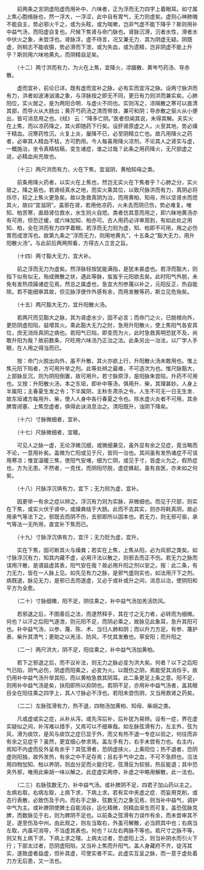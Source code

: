 <!-- { "loadSidebar": true } -->
　　前两条之言阴虚阳虚而用补中、六味者，正为浮而无力四字上着眼耳。如寸属上焦心胞络脉也，然一浮大，一浮涩，此中自有胃气，无力则虚矣。虚则心神肺魄不能自主，势必邪火千之，或为头眩，或为喘嗽，岂非气虚不能下降乎？斯则用补中益气汤，而阳虚自复也。尺候下焦肾与命门脉也。肾脉沉滑，沉者水性，滑者水中伏火之象，未尝浮也。肾脉浮，虚不待言，况又兼无力．其为阴虚无疑。阴既虚，则梢志不能收摄，势必滑而下泄，或为失血，或为遗精，岂非阴虚不能上升乎？斯则用六味地黄丸，而阴精自足矣。

　　（十二）两寸洪而有力，为火在上焦，宜降火，凉腼散、黄岑芍药汤、导赤散。

　　虚而宜补，前论已详。既有虚而宜补之脉，必有实而宜泻之脉。设两寸脉洪而有力，洪者如波涛汹涌之象，与浮脉按之即无不同，更日有力则洪而兼实矣。心肺阳位，实火居之，是为两阳合明．与虚火不同也。实则泻之，凉隔散之寒可以直清其部，而导火从大肠出；黄芥芍药汤之清而带敛，兼可和阴；导赤散之驱火从小便出，皆可消息用之也。《经》 云：“降多亡阴。”医者但闻其说，未得其解。夫实火在上焦，而以凉药降之，其火即随药下行矣。设肝肾原虚之人，火至其地，势必燥干精血。况寒药性沉，火复上炎，屡降不已，必至阴精立亡也。故凡用降火之药者，必审其人精血不枯，方可酌用。今人每喜用降火凉剂，不论其人之肾实与虚，一概施治，坐令真精枯稿，变生诸症，谁之过哉？此条之用药降火，无尺部虚之说，必精血尚充故也。

　　（十三）两尺洪而有力，火在下焦，宜滋阴，黄柏知母之类。

　　前条用降火药者，以实火在上焦也，然岂无实火在下焦者乎？心肺之分，实火居之，降之易也。若肾经真水之地，而实火乘其位，以致尺脉洪而有力，真阴必将烁尽，较之上焦火更急矣。故以急救真阴为治，而用黄柏、知母，所以坚肾水而熄其火，故曰“宜滋阴”。盖邪在肾，若用他凉药，火未去而阴已伤，势必难复。唯知、柏苦寒，直趋肾位救水，水生则火自熄。类者仿其意而用之，即六昧地黄汤亦有可用，但恐迁缓，或六味加知、柏亦可。古人用药必详审周到，有如此处之用知、柏，全在洪而有力四字着眼。若浮而无力则为虚，知、柏即不可用，用之必伤胃而成泄泻也。故第九条之’‘浮而无力，则用地黄丸”，十五条之“豁大无力，用升阳散火汤”。与此前后两两照看，方得古人立言之旨。

　　（十四）两寸豁大无力，宜大补。

　　前之浮而无力为虚矣。然浮脉轻按犹能满指，是犹未甚虚也。若浮而豁大，则指下似有似无，殆成微散之状，遇此等脉，岌岌乎元阳欲去矣。此时阳气外脱，未免有发热烦躁诸症见焉，然总之属虚也，急宜大剂参蔑以补之，元阳反正，热自能除。若不能细审其故，但见脉浮便作外感有余，而用发散等药，斯立见危殆矣。

　　（十五）两尺豁大无力，宜升阳散火汤。

　　若两尺而见豁大之脉，其为肾虚水少，固不必言；而命门之火，已脱根向外，更防阴虚阳陷，益增其火。乘此豁大无力之肘，急用升阳散火，使上焦阳气各安其位，庶无消烁真阴之病也。若阳气已陷，即变而为火，此时急救真明恐犹不及，尚敢升阳为哉？故前数条，尺旺用六味汤乃正治之法。此条另出一冶法，以广学人手眼，在人用之得当而已。

　　按：命门火脱出向外，虽不升散，其火亦欲上行，升阳散火汤未敢用也。惟上焦元阳下陷者，方可用升举之剂。此等处辨之最难，不可造次为也。惟尺脉豁大，上部脉反沉，则为阴阳倒置，故可用升。若寸脉原浮，是阳脉朱尝陷，升药不可用也。又按：升阳散火汤，本之东垣，即补中等汤，俱用升、柴，其理甚妙。人身上半属阳；主春夏生发之令；下半属阴，主秋冬肃杀之令。人生不可无一日无生发．故东垣诸方每用升、柴，使人人身中各行春夏之令也。除水虚火炎者不可用，其余脾胃闭塞、上焦空虚者，俱得此诀消息治之。清阳既升，浊阴下降矣。

　　（十六）寸脉微细者，宜补。

　　（十七）尺脉微细者，宜暖。

　　可见人之脉一虚，无论浮微沉细，或微细兼见，虽外显有余之见症，竟当略而不论，一意用补矣。盖微为亡阳或见于尺，皆同一治也。其间虽有发热诸症不可误用寒凉；惟宜温暖三焦，使阳气安堵，细为亡阴，或见于寸，皆虚火为之，假热症也，方为无患。不然者，一克伐，而阴阳尽脱，虚症蜂起，虽有良医，亦未如之何矣。

　　（十八）尺脉浮沉俱有力，宜下；无力则为虚，宜补。

　　因更举一有余之症以辨之。浮沉有力则为实脉，非微细也。而见于尺部，则实在下焦，或实火伏于肾中，或燥粪结于大肠。此而不去其实，则亦将耗真阴，故必用承气等法下之。邪既去而阴不伤，去邪即所以固本也。若无力，则无邪可驱，承气等法一无所用，直宜补下焦而已。

　　（十九）寸脉浮沉俱有力，宜汗；无力贬为虚，宜升。

　　实在下焦，固可断其火与燥粪；若实在上焦，上焦从阳，必为风邪之类矣。如寸脉浮沉有力，知其内藏不虚，必用汗法以散之，则邪去而正不伤。若无力之脉而误用汗散，是谓益虚其表，阳气安在哉？故必用升阳之剂以安之。按：此二条，有力无力，皆在一人脉上见。如先见有力之脉，是邪气盛则实也，如法用汗下之剂。病既退，脉见无力，是邪已去而遂虚，又必于或补或升之间，消息以治，使阴阳和平方为全愈。

　　（二十）寸脉细橄，阳不足，阴往乘之，补中益气汤加羌活防风。

　　若邪退之后，不图善后之法，而逮然释手，其在寸之无力者，必转而为细微。何也？以汗之后阳气遂泄，则元阳不足，而阴必乘之，故脉见此象耳，急升其阳可也。补中益气汤，以参、蔑、陈、术、当归人肺和阴；而以升力方足。有参、蔑护表、柴升其清气；更助之以羌活、防风，不忧其发散也。草安阳；而升阳之

　　（二一）两尺洪大，阴不足，阳往乘之，补中益气汤加黄柏。

　　若下之邪退之后，而不议补法，则无力之脉必变为洪大矣。何者？以下之后阳气已陷，阴气必伤，阴虚而阳乘之，必变为火。以既伤之阴，焉能受其消烁乎。故仍用补中益气汤升举其阳，而以黄柏急救其阴耳。此二条更足上条之意。阳不足，则用补中益气汤是矣，扶阳即所以抑阴也。若阴不足，亦用补中益气汤者，盖其眼目全在阳往乘之四字上，其人寸脉必不浮也。若阳未尝伤阴，又当用救肾之药矣。

　　（二二）左脉弦滑有力，热不退，四物汤加黄柏、知母、柴胡之类。

　　凡或虚或实之症，从补从泻，或先泻后补，后补犹为易辨。设有一症，界在虚实疑似之间，补泻难以措手，又焉可以不细审哉。如左脉弦滑有力，左主外，弦为风，滑为痰饮，是风与痰饮之症已显于外，而又有热不退一专症以验之，何往而非有余之见症乎？虽然，更宜细心参求焉。盖左手有力，右手未尝有力也。右主内，焉知不内虚而反外呈有余乎？其弦滑者，恐阴虚挟火，上乘阳位；热不退者，恐阴虚则阳独，故外发热，有余之中不足存焉；且右手气中之血，不可不急顾也。洽法用四物加知、柏以养阴，则血分足而火能归宅，弦滑反为软弱，热反能退；其中恐夹外邪，唯用此柴胡一味以解之。此症虚实两停，补虚之中略用解散，此一法也。

　　（二三）右脉弦数无力，补中益气汤。或补脾阴不足，四君子加山药以主之。左病右取，右病左取，上病下求，下病上求。若有实中夹虚之症．而妄用克削，或态行表散，必致伤及于内。而右手之脉，弦数无力之象见焉，则当补中益气，调护中气为主。或补脾阴使脾土自能消谷，运化精微，则精血渐生而可复。盖恐弦脉克脾，而数脉见于右，则为脾阴不足也。以前条之弦滑有力误作有余，而未尝审其不足，遂至伤及中州。由此观之，则左当取右，外虽可解散，必当顾其中也；右病当左取，内虽可消导，不当虚其表也。何也？以左右两脉不等也。若尺寸之脉不等，则又有上病下求，下病上求之理。上病太过者，恐虚阳上泛，则当补阴水而引火下行；下部太过者，恐阴虚阳陷，又当补上焦而升阳气。盖人身藏府不齐，徒泻其实，遂致虚者益虚，但补其虚，可使实者不实。此虚实互呈之脉，而一意于虚处着力方无后患，又一法也。

